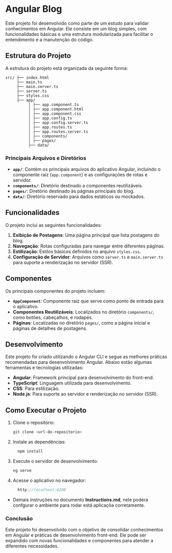 # Angular Blog

Este projeto foi desenvolvido como parte de um estudo para validar conhecimentos em Angular. Ele consiste em um blog simples, com funcionalidades básicas e uma estrutura modularizada para facilitar o entendimento e a manutenção do código.

## Estrutura do Projeto

A estrutura do projeto está organizada da seguinte forma:

```
src/ ├── index.html
     ├── main.ts
     ├── main.server.ts
     ├── server.ts
     ├── styles.css
     ├── app/
          │ ├── app.component.ts
          │ ├── app.component.html
          │ ├── app.component.css
          │ ├── app.config.ts
          │ ├── app.config.server.ts
          │ ├── app.routes.ts
          │ ├── app.routes.server.ts
          │ ├── components/
          │ ├── pages/
          ├── data/
```

### Principais Arquivos e Diretórios

- **`app/`**: Contém os principais arquivos do aplicativo Angular, incluindo o componente raiz (`app.component`) e as configurações de rotas e servidor.
- **`components/`**: Diretório destinado a componentes reutilizáveis.
- **`pages/`**: Diretório destinado às páginas principais do blog.
- **`data/`**: Diretório reservado para dados estáticos ou mockados.

## Funcionalidades

O projeto inclui as seguintes funcionalidades:

1. **Exibição de Postagens**: Uma página principal que lista postagens do blog.
2. **Navegação**: Rotas configuradas para navegar entre diferentes páginas.
3. **Estilização**: Estilos básicos definidos no arquivo `styles.css`.
4. **Configuração de Servidor**: Arquivos como `server.ts` e `main.server.ts` para suporte a renderização no servidor (SSR).

## Componentes

Os principais componentes do projeto incluem:

- **`AppComponent`**: Componente raiz que serve como ponto de entrada para o aplicativo.
- **Componentes Reutilizáveis**: Localizados no diretório `components/`, como botões, cabeçalhos, e rodapés.
- **Páginas**: Localizadas no diretório `pages/`, como a página inicial e páginas de detalhes de postagens.

## Desenvolvimento

Este projeto foi criado utilizando o Angular CLI e segue as melhores práticas recomendadas para desenvolvimento Angular. Abaixo estão algumas ferramentas e tecnologias utilizadas:

- **Angular**: Framework principal para desenvolvimento do front-end.
- **TypeScript**: Linguagem utilizada para desenvolvimento.
- **CSS**: Para estilização.
- **Node.js**: Para suporte ao servidor e renderização no servidor (SSR).

## Como Executar o Projeto

1. Clone o repositório:

   ```bash
   git clone <url-do-repositorio>
   ```

2. Instale as dependências:

   ```js
     npm install
   ```

3. Execute o servidor de desenvolvimento:

   ```js
   ng serve
   ```

4. Acesse o aplicativo no navegador:

   ```js
     http://localhost:4200
   ```

- Demais instruções no documento **Instructions.md**, nele podera confgurar o ambiente para rodar está aplicaçõa corretamente.

### Conclusão

Este projeto foi desenvolvido com o objetivo de consolidar conhecimentos em Angular e práticas de desenvolvimento front-end. Ele pode ser expandido com novas funcionalidades e componentes para atender a diferentes necessidades.
